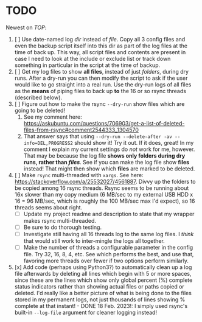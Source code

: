 

# TODO

Newest on _TOP_:

1. [ ] Use date-named log *dir* instead of *file*. Copy all 3 config files and even the backup script itself into this dir as part of the log files at the time of back up. This way, all script files and contents are present in case I need to look at the include or exclude list or track down something in particular in the script at the time of backup.
1. [ ] Get my log files to show **all files**, instead of just _folders_, during dry runs. After a dry-run you can then modify the script to ask if the user would like to go straight into a real run. Use the dry-run logs of all files as the **means** of piping files to back up **to** the 16 or so rsync threads (described below).
1. [ ] Figure out how to make the rsync `--dry-run` show files which are going to be deleted! 
    1. See my comment here: https://askubuntu.com/questions/706903/get-a-list-of-deleted-files-from-rsync#comment2544333_1304570
    1. That answer says that using `--dry-run --delete-after -av --info=DEL,PROGRESS2` should show it! Try it out. If it does, great! In my comment I explain my current settings do *not* work for me, however. That may be because the log file **shows only folders during dry runs, rather than _files_**. See if you can make the log file show **files** instead! That might then show which **files** are marked to be deleted. 
1. [ ] Make `rsync` multi-threaded with `xargs`. See here: https://stackoverflow.com/a/25532027/4561887. Divvy up the folders to be copied among 16 rsync threads. Rsync seems to be running about 16x slower than my copy medium (6 MB/sec to my external USB HDD x 16 = 96 MB/sec, which is roughly the 100 MB/sec max I'd expect), so 16 threads seems about right. 
    - [ ] Update my project readme and description to state that my wrapper makes rsync multi-threaded. 
    - [ ] Be sure to do thorough testing.
    - [ ] Investigate still having all 16 threads log to the same log files. I *think* that would still work to inter-mingle the logs all together. 
    - [ ] Make the number of threads a configurable parameter in the config file. Try 32, 16, 8, 4, etc. See which performs the best, and use that, favoring more threads over fewer if two options perform similarly. 
1. [x] Add code (perhaps using Python3?) to automatically clean up a log file afterwards by deleting all lines which begin with 5 or more spaces, since these are the lines which show only global percent (%) complete status indicators rather than showing actual files or paths copied or deleted. I'd really like a better picture of what is being done to the files stored in my permanent logs, not just thousands of lines showing % complete at that instant! - DONE 18 Feb. 2023!: I simply used rsync's built-in `--log-file` argument for cleaner logging instead!
